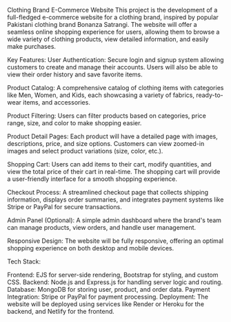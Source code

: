 Clothing Brand E-Commerce Website
This project is the development of a full-fledged e-commerce website for a clothing brand, inspired by popular Pakistani clothing brand Bonanza Satrangi. The website will offer a seamless online shopping experience for users, allowing them to browse a wide variety of clothing products, view detailed information, and easily make purchases.

Key Features:
User Authentication: Secure login and signup system allowing customers to create and manage their accounts. Users will also be able to view their order history and save favorite items.

Product Catalog: A comprehensive catalog of clothing items with categories like Men, Women, and Kids, each showcasing a variety of fabrics, ready-to-wear items, and accessories.

Product Filtering: Users can filter products based on categories, price range, size, and color to make shopping easier.

Product Detail Pages: Each product will have a detailed page with images, descriptions, price, and size options. Customers can view zoomed-in images and select product variations (size, color, etc.).

Shopping Cart: Users can add items to their cart, modify quantities, and view the total price of their cart in real-time. The shopping cart will provide a user-friendly interface for a smooth shopping experience.

Checkout Process: A streamlined checkout page that collects shipping information, displays order summaries, and integrates payment systems like Stripe or PayPal for secure transactions.

Admin Panel (Optional): A simple admin dashboard where the brand's team can manage products, view orders, and handle user management.

Responsive Design: The website will be fully responsive, offering an optimal shopping experience on both desktop and mobile devices.

Tech Stack:

Frontend: EJS for server-side rendering, Bootstrap for styling, and custom CSS.
Backend: Node.js and Express.js for handling server logic and routing.
Database: MongoDB for storing user, product, and order data.
Payment Integration: Stripe or PayPal for payment processing.
Deployment: The website will be deployed using services like Render or Heroku for the backend, and Netlify for the frontend.
